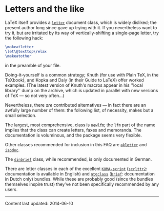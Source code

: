 # Letters and the like

LaTeX itself provides a [`letter`](http://ctan.org/pkg/letter) document class, which is
widely disliked; the present author long since gave up trying with
it.  If you nevertheless want to try it, but are irritated by its way
of vertically-shifting a single-page letter, try the following hack:
```latex
\makeatletter
\let\@texttop\relax
\makeatother
```
in the preamble of your file.

Doing-it-yourself is a common strategy; Knuth (for use with
Plain TeX, in the TeXbook), and Kopka and Daly (in their Guide to
LaTeX) offer worked examples.  (The latest version of Knuth's
macros appear in his ''local library'' dump on the archive, which is
updated in parallel with new versions of TeX&nbsp;&mdash; so not very often&hellip;)

Nevertheless, there _are_ contributed alternatives&nbsp;&mdash; in fact
there are an awfully large number of them: the following list, of
necessity, makes but a small selection.

The largest, most comprehensive, class is [`newlfm`](http://ctan.org/pkg/newlfm); the `lfm`
part of the name implies that the class can create letters, faxes and
memoranda.  The documentation is voluminous, and the package seems
very flexible.

Other classes recommended for inclusion in this FAQ are
[`akletter`](http://ctan.org/pkg/akletter) and [`isodoc`](http://ctan.org/pkg/isodoc).

The [`dinbrief`](http://ctan.org/pkg/dinbrief) class, while recommended, is only documented in
German.

There are letter classes in each of the excellent
[`KOMA-script`](http://ctan.org/pkg/KOMA-script) ([`scrlttr2`](http://ctan.org/pkg/scrlttr2): documentation is available in
English) and [`ntgclass`](http://ctan.org/pkg/ntgclass) ([`brief`](http://ctan.org/pkg/brief): documentation in Dutch
only) bundles.  While these are probably good (since the bundles
themselves inspire trust) they've not been specifically recommended by
any users.


----

Content last updated: 2014-06-10
